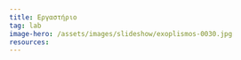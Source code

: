 ```yaml
---
title: Εργαστήριο
tag: lab
image-hero: /assets/images/slideshow/exoplismos-0030.jpg
resources:
---
```


